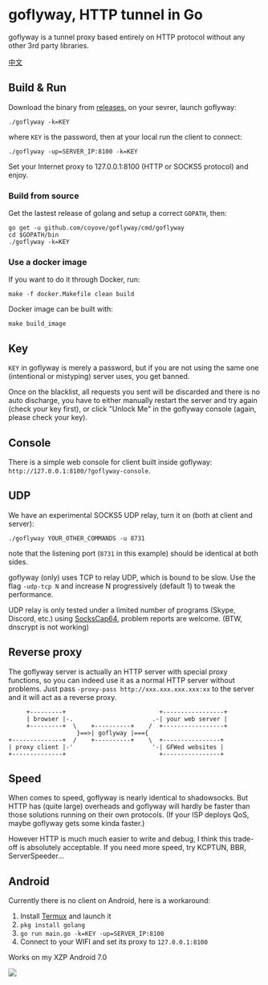 # goflyway, HTTP tunnel in Go

goflyway is a tunnel proxy based entirely on HTTP protocol without any other 3rd party libraries.

[中文](https://github.com/coyove/goflyway/wiki/%E4%BD%BF%E7%94%A8%E6%95%99%E7%A8%8B)

## Build & Run
Download the binary from [releases](https://github.com/coyove/goflyway/releases), on your sevrer, launch goflyway:
```
./goflyway -k=KEY
```
where `KEY` is the password, then at your local run the client to connect:
```
./goflyway -up=SERVER_IP:8100 -k=KEY
```
Set your Internet proxy to 127.0.0.1:8100 (HTTP or SOCKS5 protocol) and enjoy.

### Build from source
Get the lastest release of golang and setup a correct `GOPATH`, then:
```shell
go get -u github.com/coyove/goflyway/cmd/goflyway
cd $GOPATH/bin
./goflyway -k=KEY
```

### Use a docker image
If you want to do it through Docker, run:
```shell
make -f docker.Makefile clean build
```

Docker image can be built with:
```shell
make build_image
```

## Key
`KEY` in goflyway is merely a password, but if you are not using the same one (intentional or mistyping) server uses, you get banned. 

Once on the blacklist, all requests you sent will be discarded and there is no auto discharge, you have to either manually restart the server and try again (check your key first), or click "Unlock Me" in the goflyway console (again, please check your key).

## Console
There is a simple web console for client built inside goflyway: `http://127.0.0.1:8100/?goflyway-console`.

## UDP
We have an experimental SOCKS5 UDP relay, turn it on (both at client and server):
```
./goflyway YOUR_OTHER_COMMANDS -u 8731
```
note that the listening port (`8731` in this example) should be identical at both sides. 

goflyway (only) uses TCP to relay UDP, which is bound to be slow. Use the flag `-udp-tcp N` and increase N progressively (default 1) to tweak the performance.

UDP relay is only tested under a limited number of programs (Skype, Discord, etc.) using [SocksCap64](https://sourceforge.net/projects/sockscap64/), problem reports are welcome. (BTW, dnscrypt is not working)

## Reverse proxy
The goflyway server is actually an HTTP server with special proxy functions, so you can indeed use it as a normal HTTP server without problems. Just pass `-proxy-pass http://xxx.xxx.xxx.xxx:xx` to the server and it will act as a reverse proxy.
```
     +---------+                          +-----------------+
     | browser |-.                      .-| your web server |
     +---------+  \    +----------+    /  +-----------------+
                   }==>| goflyway |==={   
+--------------+  /    +----------+    \  +----------------+
| proxy client |-'                      '-| GFWed websites |
+--------------+                          +----------------+
```

## Speed
When comes to speed, goflyway is nearly identical to shadowsocks. But HTTP has (quite large) overheads and goflyway will hardly be faster than those solutions running on their own protocols. (If your ISP deploys QoS, maybe goflyway gets some kinda faster.)

However HTTP is much much easier to write and debug, I think this trade-off is absolutely acceptable. If you need more speed, try KCPTUN, BBR, ServerSpeeder...

## Android

Currently there is no client on Android, here is a workaround:

1. Install [Termux](https://f-droid.org/packages/com.termux/) and launch it
2. `pkg install golang`
3. `go run main.go -k=KEY -up=SERVER_IP:8100`
4. Connect to your WIFI and set its proxy to `127.0.0.1:8100`

Works on my XZP Android 7.0

![](https://github.com/coyove/goflyway/blob/master/.misc/android.jpg?raw=true)
